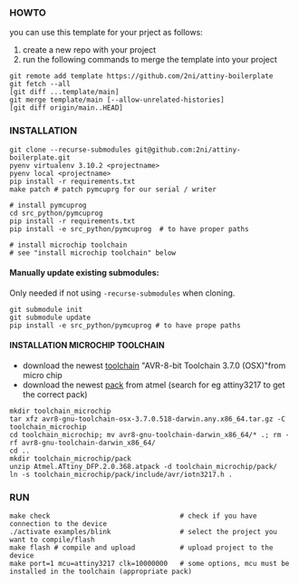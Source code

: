 ### HOWTO
you can use this template for your prject as follows:
1. create a new repo with your project
2. run the following commands to merge the template into your project
```
git remote add template https://github.com/2ni/attiny-boilerplate
git fetch --all
[git diff ...template/main]
git merge template/main [--allow-unrelated-histories]
[git diff origin/main..HEAD]
```

### INSTALLATION
```
git clone --recurse-submodules git@github.com:2ni/attiny-boilerplate.git
pyenv virtualenv 3.10.2 <projectname>
pyenv local <projectname>
pip install -r requirements.txt
make patch # patch pymcuprg for our serial / writer

# install pymcuprog
cd src_python/pymcuprog
pip install -r requirements.txt
pip install -e src_python/pymcuprog  # to have proper paths

# install microchip toolchain
# see "install microchip toolchain" below
```

#### Manually update existing submodules:
Only needed if not using `-recurse-submodules` when cloning.
```
git submodule init
git submodule update
pip install -e src_python/pymcuprog # to have prope paths
```

#### INSTALLATION MICROCHIP TOOLCHAIN
- download the newest [toolchain](https://www.microchip.com/mplab/avr-support/avr-and-arm-toolchains-c-compilers) "AVR-8-bit Toolchain 3.7.0 (OSX)"from micro
chip
- download the newest [pack](http://packs.download.atmel.com/) from atmel (search for eg attiny3217 to get the correct pack)
```
mkdir toolchain_microchip
tar xfz avr8-gnu-toolchain-osx-3.7.0.518-darwin.any.x86_64.tar.gz -C toolchain_microchip
cd toolchain_microchip; mv avr8-gnu-toolchain-darwin_x86_64/* .; rm -rf avr8-gnu-toolchain-darwin_x86_64/
cd ..
mkdir toolchain_microchip/pack
unzip Atmel.ATtiny_DFP.2.0.368.atpack -d toolchain_microchip/pack/
ln -s toolchain_microchip/pack/include/avr/iotn3217.h .
```

### RUN
```
make check                                # check if you have connection to the device
./activate examples/blink                 # select the project you want to compile/flash 
make flash # compile and upload           # upload project to the device
make port=1 mcu=attiny3217 clk=10000000   # some options, mcu must be installed in the toolchain (appropriate pack)
```
